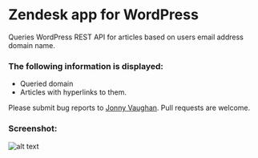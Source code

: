 # Zendesk app for WordPress

Queries WordPress REST API for articles based on users email address domain name.

### The following information is displayed:

* Queried domain
* Articles with hyperlinks to them.

Please submit bug reports to [Jonny Vaughan](jonny@10degrees.uk). Pull requests are welcome.

### Screenshot:
![alt text](https://github.com/10degreesuk/zd-wp/blob/master/assets/screenshot.png?raw=true "Screenshot")
